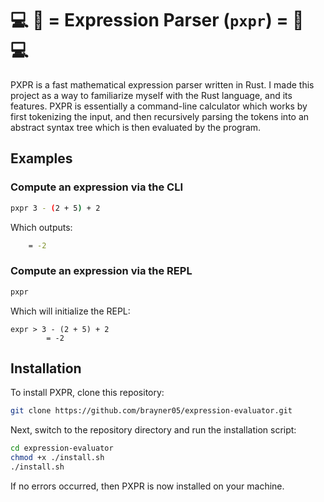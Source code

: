 # 💻 🧮 = Expression Parser (`pxpr`) = 🧮 💻
PXPR is a fast mathematical expression parser written in Rust. I made this project as a way to familiarize myself with the Rust language, and its features. PXPR is essentially a command-line calculator which works by first tokenizing the input, and then recursively parsing the tokens into an abstract syntax tree which is then evaluated by the program.

## Examples
### Compute an expression via the CLI
```sh
pxpr 3 - (2 + 5) + 2
```
Which outputs:
```sh
    = -2
```

### Compute an expression via the REPL
```sh
pxpr
```
Which will initialize the REPL:
```
expr > 3 - (2 + 5) + 2
        = -2
```

## Installation
To install PXPR, clone this repository:
```sh
git clone https://github.com/brayner05/expression-evaluator.git
```

Next, switch to the repository directory and run the installation script:
```sh
cd expression-evaluator
chmod +x ./install.sh
./install.sh
```

If no errors occurred, then PXPR is now installed on your machine.